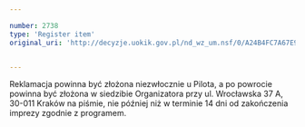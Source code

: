 ```yaml
---

number: 2738
type: 'Register item'
original_uri: 'http://decyzje.uokik.gov.pl/nd_wz_um.nsf/0/A24B4FC7A67E99CBC125797400409FF1?OpenDocument'


---
```


Reklamacja powinna być złożona niezwłocznie u Pilota, a po powrocie powinna być złożona w siedzibie Organizatora przy ul. Wrocławska 37 A, 30-011 Kraków na piśmie, nie później niż w terminie 14 dni od zakończenia imprezy zgodnie z programem.
